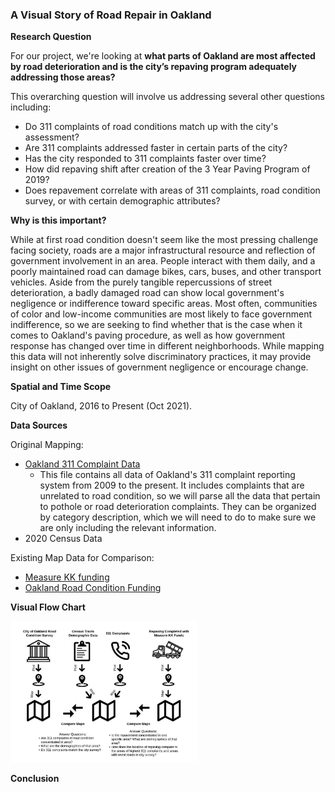 ### A Visual Story of Road Repair in Oakland 

**Research Question**

For our project, we're looking at **what parts of Oakland are most affected by road deterioration and is the city’s repaving program adequately addressing those areas?**

This overarching question will involve us addressing several other questions including: 

- Do 311 complaints of road conditions match up with the city's assessment?
- Are 311 complaints addressed faster in certain parts of the city? 
- Has the city responded to 311 complaints faster over time? 
- How did repaving shift after creation of the 3 Year Paving Program of 2019? 
- Does repavement correlate with areas of 311 complaints, road condition survey, or with certain demographic attributes? 

**Why is this important?**

While at first road condition doesn't seem like the most pressing challenge facing society, roads are a major infrastructural resource and reflection of government involvement in an area. People interact with them daily, and a poorly maintained road can damage bikes, cars, buses, and other transport vehicles. Aside from the purely tangible repercussions of street deterioration, a badly damaged road can show local government's negligence or indifference toward specific areas. Most often, communities of color and low-income communities are most likely to face government indifference, so we are seeking to find whether that is the case when it comes to Oakland's paving procedure, as well as how government response has changed over time in different neighborhoods. While mapping this data will not inherently solve discriminatory practices, it may provide insight on other issues of government negligence or encourage change.

**Spatial and Time Scope**

City of Oakland, 2016 to Present (Oct 2021). 

**Data Sources**

Original Mapping:
- [Oakland 311 Complaint Data](https://data.oaklandca.gov/Infrastructure/Service-requests-received-by-the-Oakland-Call-Cent/quth-gb8e)
    * This file contains all data of Oakland's 311 complaint reporting system from 2009 to the present. It includes complaints that are unrelated to road condition, so we will parse all the data that pertain to pothole or road deterioration complaints. They can be organized by category description, which we will need to do to make sure we are only including the relevant information.
- 2020 Census Data

Existing Map Data for Comparison:
- [Measure KK funding](https://oakgis.maps.arcgis.com/apps/webappviewer/index.html?id=dbd0e3cbe71b4fa1abbaa33ab1b00deb)
- [Oakland Road Condition Funding](https://oakgis.maps.arcgis.com/apps/webappviewer/index.html?id=d56c2b6ae597493b813be96015ae73b3)

**Visual Flow Chart**

 <img src="https://github.com/maryalicewilliams/Nick_MaryAlice_Potholes/blob/main/Group%20Assignments/Images/Data%20Flow%20Chart.jpeg" width="300">

**Conclusion**
